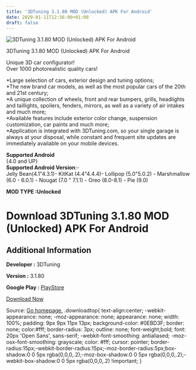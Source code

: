 ```yaml
---
title: '3DTuning 3.1.80 MOD (Unlocked) APK For Android'
date: 2020-01-11T12:56:00+01:00
draft: false
---
```


![3DTuning 3.1.80 MOD (Unlocked) APK For Android](https://i1.wp.com/apkhome.net/wp-content/uploads/2020/01/3DTuning-3.1.80-MOD-Unlocked.png "3DTuning 3.1.80 MOD (Unlocked) APK For Android")

  

3DTuning 3.1.80 MOD (Unlocked) APK For Android

Unique 3D car configurator!  
Over 1000 photorealistic quality cars!

\*Large selection of cars, exterior design and tuning options;  
\*The new brand car models, as well as the most popular cars of the 20th and 21st century;  
\*A unique collection of wheels, front and rear bumpers, grills, headlights and taillights, spoilers, fenders, mirrors, as well as a variety of air intakes and much more;  
\*Available features include exterior color change, suspension customization, car paints and much more;  
\*Application is integrated with 3DTuning.com, so your single garage is always at your disposal, while constant and frequent site updates are immediately available on your mobile devices.

**Supported Android**  
{4.0 and UP}  
**Supported Android Version**:-  
Jelly Bean(4.1"4.3.1)- KitKat (4.4"4.4.4)- Lollipop (5.0"5.0.2) - Marshmallow (6.0 - 6.0.1) - Nougat (7.0 " 7.1.1) - Oreo (8.0-8.1) - Pie (9.0)

**MOD TYPE :Unlocked**

Download 3DTuning 3.1.80 MOD (Unlocked) APK For Android
=======================================================

Additional Information
----------------------

**Developer :** 3DTuning

**Version :** 3.1.80

**Google Play :** [PlayStore](https://play.google.com/store/apps/details?id=air.com.A3dtuning.Tuning3D)

  

[Download Now](https://store4app.co/post/3dtuning-3-1-80-mod-unlocked-apk-for-android_1578743327)

  
Source: [Go homepage.](https://store4app.co/post/3dtuning-3-1-80-mod-unlocked-apk-for-android_1578743327) .downloadtop{ text-align:center; -webkit-appearance: none; -moz-appearance: none; appearance: none; width: 100%; padding: 9px 9px 11px 13px; background-color: #0EBD3F; border: none; color:#fff; border-radius: 3px; outline: none; font-weight;bold; font: 20px 'Open Sans', sans-serif; -webkit-font-smoothing: antialiased; -moz-osx-font-smoothing: grayscale; color: #fff; cursor: pointer; border-radius:15px;-webkit-border-radius:15px;-moz-border-radius:5px;box-shadow:0 0 5px rgba(0,0,0,.2);-moz-box-shadow:0 0 5px rgba(0,0,0,.2);-webkit-box-shadow:0 0 5px rgba(0,0,0,.2) !important; }